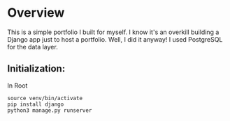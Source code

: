 # Overview
This is a simple portfolio I built for myself. I know it's an overkill building a Django app just to host a portfolio. Well, I did it anyway! I used PostgreSQL for the data layer. 

## Initialization:
In Root
```
source venv/bin/activate
pip install django
python3 manage.py runserver
```